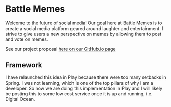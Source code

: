 # Battle Memes
Welcome to the future of social media! Our goal here at Battle Memes is to create a social media platform geared around laughter and entertainment.
I strive to give users a new perspective on memes by allowing them to post and vote on memes.

See our project proposal [here on our GitHub.io page](https://lbuttorff.github.io/battle-memes-play/)

## Framework
I have relaunched this idea in Play because there were too many setbacks in Spring. I was not learning, which is one of the top pillars of why I am a developer. So now we are doing this implementation in Play and I will likely be posting this to some low cost service once it is up and running, i.e. Digital Ocean.
